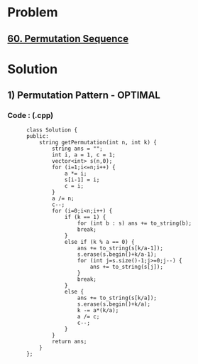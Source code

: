# Problem

## [60. Permutation Sequence](https://leetcode.com/problems/permutation-sequence/)


# Solution 

## 1) Permutation Pattern - OPTIMAL

      
       
       
   ### Code : (.cpp)
     
          class Solution {
          public:
              string getPermutation(int n, int k) {
                  string ans = "";
                  int i, a = 1, c = 1;
                  vector<int> s(n,0);
                  for (i=1;i<=n;i++) {
                      a *= i;
                      s[i-1] = i;
                      c = i;
                  }
                  a /= n;
                  c--;
                  for (i=0;i<n;i++) {
                      if (k == 1) {
                          for (int b : s) ans += to_string(b);
                          break;
                      }
                      else if (k % a == 0) {
                          ans += to_string(s[k/a-1]);
                          s.erase(s.begin()+k/a-1);
                          for (int j=s.size()-1;j>=0;j--) {
                              ans += to_string(s[j]);
                          }
                          break;
                      }
                      else {
                          ans += to_string(s[k/a]);
                          s.erase(s.begin()+k/a);
                          k -= a*(k/a);
                          a /= c;
                          c--;
                      }
                  }
                  return ans;
              }
          };
          
   
            
   
